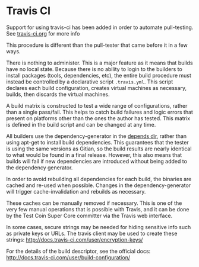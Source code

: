 Travis CI
=========

Support for using travis-ci has been added in order to automate pull-testing.
See [travis-ci.org](https://travis-ci.org/) for more info

This procedure is different than the pull-tester that came before it in a few
ways.

There is nothing to administer. This is a major feature as it means
that builds have no local state. Because there is no ability to login to the
builders to install packages (tools, dependencies, etc), the entire build
procedure must instead be controlled by a declarative script `.travis.yml`.
This script declares each build configuration, creates virtual machines as
necessary, builds, then discards the virtual machines.

A build matrix is constructed to test a wide range of configurations, rather
than a single pass/fail. This helps to catch build failures and logic errors
that present on platforms other than the ones the author has tested. This
matrix is defined in the build script and can be changed at any time.

All builders use the dependency-generator in the [depends dir](/depends), rather than
using apt-get to install build dependencies. This guarantees that the tester
is using the same versions as Gitian, so the build results are nearly identical
to what would be found in a final release. However, this also means that builds
will fail if new dependencies are introduced without being added to the
dependency generator.

In order to avoid rebuilding all dependencies for each build, the binaries are
cached and re-used when possible. Changes in the dependency-generator will
trigger cache-invalidation and rebuilds as necessary.

These caches can be manually removed if necessary. This is one of the very few
manual operations that is possible with Travis, and it can be done by the
Test Coin Super Core committer via the Travis web interface.

In some cases, secure strings may be needed for hiding sensitive info such as
private keys or URLs. The travis client may be used to create these strings:
http://docs.travis-ci.com/user/encryption-keys/

For the details of the build descriptor, see the official docs:
http://docs.travis-ci.com/user/build-configuration/
